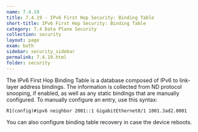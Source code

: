 ```yaml
---
name: 7.4.19
title: 7.4.19 - IPv6 First Hop Security: Binding Table
short-title: IPv6 First Hop Security: Binding Table
category: 7.4 Data Plane Security
collection: security
layout: page
exam: both
sidebar: security_sidebar
permalink: 7.4.19.html
folder: security
---
```

The IPv6 First Hop Binding Table is a database composed of IPv6 to link-layer address bindings. The information is collected from ND protocol snooping, if enabled, as well as any static bindings that are manually configured. To manually configure an entry, use this syntax:
```
R1(config)#ipv6 neighbor 2001::1 GigabitEthernet0/1 1001.3ad2.0001
```

You can also configure binding table recovery in case the device reboots.